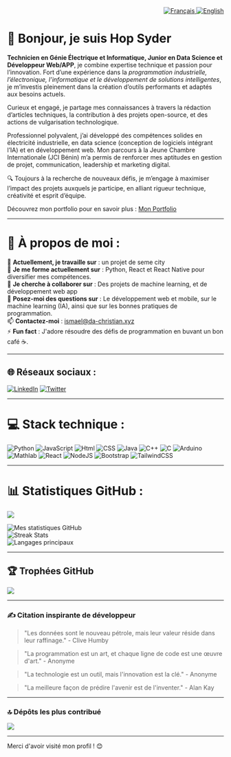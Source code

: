 <div align="right">
  <a href="README.md">
    <img src="https://img.shields.io/badge/Langue-Français-blue.svg" alt="Français">
  </a>
  <a href="README_en.md">
    <img src="https://img.shields.io/badge/Language-English-red.svg" alt="English">
  </a>
</div>

# 👋 Bonjour, je suis Hop Syder

**Technicien en Génie Électrique et Informatique, Junior en Data Science et Développeur Web/APP**, je combine expertise technique et passion pour l’innovation. Fort d’une expérience dans la _programmation industrielle, l’électronique, l’informatique et le développement de solutions intelligentes_, je m’investis pleinement dans la création d’outils performants et adaptés aux besoins actuels.

Curieux et engagé, je partage mes connaissances à travers la rédaction d’articles techniques, la contribution à des projets open-source, et des actions de vulgarisation technologique.

Professionnel polyvalent, j’ai développé des compétences solides en électricité industrielle, en data science (conception de logiciels intégrant l’IA) et en développement web. Mon parcours à la Jeune Chambre Internationale (JCI Bénin) m’a permis de renforcer mes aptitudes en gestion de projet, communication, leadership et marketing digital.

🔍 Toujours à la recherche de nouveaux défis, je m’engage à maximiser l’impact des projets auxquels je participe, en alliant rigueur technique, créativité et esprit d’équipe.

Découvrez mon portfolio pour en savoir plus : [Mon Portfolio](https://ceo.nexus-partners.xyz)

---

# 💫 À propos de moi :

🔭 **Actuellement, je travaille sur** : un projet de seme city <br>
🌱 **Je me forme actuellement sur** : Python, React et React Native pour diversifier mes compétences.<br>
👯 **Je cherche à collaborer sur** : Des projets de machine learning, et de développement web app<br>
💬 **Posez-moi des questions sur** : Le développement web et mobile, sur le machine learning
(IA), ainsi que sur les bonnes pratiques de programmation.<br>
📫 **Contactez-moi** : ismael@da-christian.xyz<br>
⚡ **Fun fact** : J'adore résoudre des défis de programmation en buvant un bon café ☕.

---

## 🌐 Réseaux sociaux :

[![LinkedIn](https://img.shields.io/badge/LinkedIn-%230077B5.svg?logo=linkedin&logoColor=white)](https://www.linkedin.com/in/ismael122)
[![Twitter](https://img.shields.io/badge/Twitter-%231DA1F2.svg?logo=twitter&logoColor=white)](https://x.com/hopsyder)

---

# 💻 Stack technique :

![Python](https://img.shields.io/badge/python-3670A0?style=for-the-badge&logo=python&logoColor=ffdd54)
![JavaScript](https://img.shields.io/badge/javascript-%23323330.svg?style=for-the-badge&logo=javascript&logoColor=%23F7DF1E)
![Html](https://img.shields.io/badge/html5-%23E34F26.svg?style=for-the-badge&logo=html5&logoColor=white)
![CSS](https://img.shields.io/badge/css3-%231572B6.svg?style=for-the-badge&logo=css3&logoColor=white)
![Java](https://img.shields.io/badge/java-%23ED8B00.svg?style=for-the-badge&logo=java&logoColor=white)
![C++](https://img.shields.io/badge/c++-%2300599C.svg?style=for-the-badge&logo=c%2B%2B&logoColor=white)
![C](https://img.shields.io/badge/c-%2300599C.svg?style=for-the-badge&logo=c&logoColor=white)
![Arduino](https://img.shields.io/badge/arduino-%23005C2E.svg?style=for-the-badge&logo=arduino&logoColor=white)
![Mathlab](https://img.shields.io/badge/matlab-%23E16737.svg?style=for-the-badge&logo=matlab&logoColor=white)
![React](https://img.shields.io/badge/react-%2320232a.svg?style=for-the-badge&logo=react&logoColor=%2361DAFB)
![NodeJS](https://img.shields.io/badge/node.js-6DA55F?style=for-the-badge&logo=node.js&logoColor=white)
![Bootstrap](https://img.shields.io/badge/bootstrap-%238511FA.svg?style=for-the-badge&logo=bootstrap&logoColor=white)
![TailwindCSS](https://img.shields.io/badge/tailwindcss-%2338B2AC.svg?style=for-the-badge&logo=tailwind-css&logoColor=white)

---

# 📊 Statistiques GitHub :

![](https://komarev.com/ghpvc/?username=Hop-Syder&color=dc143c)

![Mes statistiques GitHub](https://github-readme-stats.vercel.app/api?username=Hop-Syder&theme=dark&hide_border=false&include_all_commits=true&count_private=true)<br/>
![Streak Stats](https://github-readme-streak-stats.herokuapp.com/?user=Hop-Syder&theme=dark&hide_border=false)<br/>
![Langages principaux](https://github-readme-stats.vercel.app/api/top-langs/?username=Hop-Syder&theme=dark&hide_border=false&include_all_commits=true&count_private=true&layout=compact)

---

## 🏆 Trophées GitHub

![](https://github-profile-trophy.vercel.app/?username=Hop-Syder&theme=radical&no-frame=false&no-bg=true&margin-w=4)

---

### ✍️ Citation inspirante de développeur

> "Les données sont le nouveau pétrole, mais leur valeur réside dans leur raffinage." - Clive Humby

> "La programmation est un art, et chaque ligne de code est une œuvre d'art." - Anonyme

> "La technologie est un outil, mais l'innovation est la clé." - Anonyme

> "La meilleure façon de prédire l'avenir est de l'inventer." - Alan Kay

---

### 🔝 Dépôts les plus contribué

![](https://github-contributor-stats.vercel.app/api?username=Hop-Syder&limit=5&theme=dark&combine_all_yearly_contributions=true)

---

Merci d'avoir visité mon profil ! 😊
